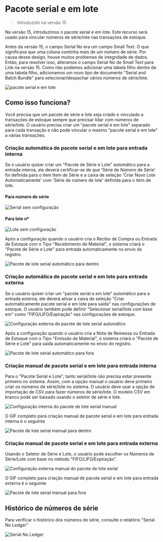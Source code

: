 # Pacote serial e em lote



> Introduzido na versão 15


Na versão 15, introduzimos o pacote serial e em lote. Este recurso será usado para vincular números de série/lote nas transações de estoque.


Antes da versão 15, o campo Serial No era um campo Small Text. O que significava que uma coluna continha mais de um número de série. Por causa desse design, houve muitos problemas de integridade de dados. Então, para resolver isso, alteramos o campo Serial No de Small Text para Link na versão 15. Como não podemos adicionar uma tabela filho dentro de uma tabela filho, adicionamos um novo tipo de documento "Serial and Batch Bundle" para selecionar/despachar vários números de série/lote.


![pacote serial e em lote](/files/serial-and-batch-bundle.png)


## Como isso funciona?


Você precisa que um pacote de série e lote seja criado e vinculado a transações de estoque sempre que precisar lidar com números de série/lote. O usuário precisa criar um "pacote serial e em lote" separado para cada transação e não pode vincular o mesmo "pacote serial e em lote" a várias transações. 


### Criação automática de pacote serial e em lote para entrada interna


Se o usuário quiser criar um "Pacote de Série e Lote" automático para a entrada interna, ele deverá certificar-se de que 'Série de Número de Série' foi definida para o item Item de Série e a caixa de seleção 'Criar Novo Lote Automaticamente' com 'Série de número de lote' definida para o item de lote.


#### Para número de série


![Serial sem configuração](/files/auto-serial-creation.png)


#### Para lote nº


![Lote sem configuração](/files/auto-batch-creation.png)


Após a configuração quando o usuário cria o Recibo de Compra ou Entrada de Estoque com o Tipo "Recebimento de Material", o sistema criará o "Pacote de Série e Lote" para entrada automaticamente no envio do registro.


![Pacote de lote serial automático para dentro](/files/auto-create-serial-batch-for-inward.gif)


### Criação automática de pacote serial e em lote para entrada externa


Se o usuário quiser criar um "pacote serial e em lote" automático para a entrada externa, ele deverá ativar a caixa de seleção "Criar automaticamente pacote serial e em lote para saída" nas configurações de estoque. O usuário também pode definir "Selecionar serial/lote com base em" como "FIFO/LIFO/Expiração" nas configurações de estoque.


![Configuração externa do pacote de lote serial automático](/files/auto-outward-configuration.png)


Após a configuração quando o usuário cria a Nota de Remessa ou Entrada de Estoque com o Tipo "Emissão de Material", o sistema criará o "Pacote de Série e Lote" para saída automaticamente no envio do registro.


![Pacote de lote serial automático para fora](/files/auto-create-serial-batch-for-outward.gif)


### Criação manual de pacote serial e em lote para entrada interna


Para o "Pacote Serial e Lote", tanto serial/lote não precisa estar presente primeiro no sistema. Assim, com a opção manual o usuário deve primeiro criar os números de série/lote no sistema. O usuário deve usar a opção de importação de CSV para fazer números de série/lote. O modelo CSV em branco pode ser baixado usando o seletor de série e lote.


![Configuração interna do pacote de lote serial manual](/files/create-using-csv.png)


O GIF completo para criação manual de pacote serial e em lote para entrada interna é o seguinte


![Pacote de lote serial manual para dentro](/files/manually-create-serial-no-inward.gif)


### Criação manual de pacote serial e em lote para entrada externa


Usando o Seletor de Série e Lote, o usuário pode escolher os Números de Série/Lote com base no método "FIFO/LIFO/Expiração".


![Configuração externa manual do pacote de lote serial](/files/serial-batch-selector-outward.png)


O GIF completo para criação manual de pacote serial e em lote para entrada externa é o seguinte


![Pacote de lote serial manual para fora](/files/manually-create-serial-no-outtward.gif)


## Histórico de números de série


Para verificar o histórico dos números de série, consulte o relatório "Serial No Ledger"


![Serial No Ledger](/files/serial-no-ledger-report.png)



